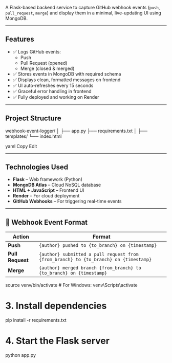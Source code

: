 A Flask-based backend service to capture GitHub webhook events (`push`, `pull_request`, `merge`) and display them in a minimal, live-updating UI using MongoDB.

---

##  Features

- ✅ Logs GitHub events:
  - Push
  - Pull Request (opened)
  - Merge (closed & merged)
- ✅ Stores events in MongoDB with required schema
- ✅ Displays clean, formatted messages on frontend
- ✅ UI auto-refreshes every 15 seconds
- ✅ Graceful error handling in frontend
- ✅ Fully deployed and working on Render

---

##  Project Structure

webhook-event-logger/
│
├── app.py
├── requirements.txt
│
├── templates/
└── index.html


yaml
Copy
Edit

---

##  Technologies Used

- **Flask** – Web framework (Python)
- **MongoDB Atlas** – Cloud NoSQL database
- **HTML + JavaScript** – Frontend UI
- **Render** – For cloud deployment
- **GitHub Webhooks** – For triggering real-time events

---

## 🧾 Webhook Event Format

| Action         | Format                                                                 |
|----------------|------------------------------------------------------------------------|
| **Push**        | `{author} pushed to {to_branch} on {timestamp}`                        |
| **Pull Request**| `{author} submitted a pull request from {from_branch} to {to_branch} on {timestamp}` |
| **Merge**       | `{author} merged branch {from_branch} to {to_branch} on {timestamp}`   |

source venv/bin/activate       # For Windows: venv\Scripts\activate

# 3. Install dependencies
pip install -r requirements.txt

# 4. Start the Flask server
python app.py
